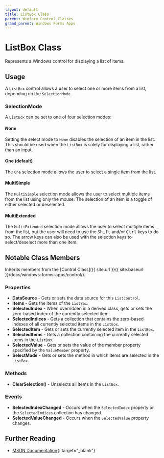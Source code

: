 ```yaml
---
layout: default
title: ListBox Class
parent: Winform Control Classes
grand_parent: Windows Forms Apps
---
```


# ListBox Class

Represents a Windows control for displaying a list of items.

## Usage

A `ListBox` control allows a user to select one or more items from a list, depending on the `SelectionMode`.

### SelectionMode

A `ListBox` can be set to one of four selection modes:

#### None

Setting the select mode to `None` disables the selection of an item in the list. This should be used when the `ListBox` is solely for displaying a list, rather than an input.

#### One (default)

The `One` selection mode allows the user to select a single item from the list.

#### MultiSimple

The `MultiSimple` selection mode allows the user to select multiple items from the list using only the mouse. The selection of an item is a toggle of either selected or deselected.

#### MultiExtended

The `MultiExtended` selection mode allows the user to select multiple items from the list, but the user will need to use the <kbd>Shift</kbd> and/or <kbd>Ctrl</kbd> keys to do so. The arrow keys can also be used with the selection keys to select/deselect more than one item.

## Notable Class Members

Inherits members from the [Control Class]({{ site.url }}{{ site.baseurl }}/docs/windows-forms-apps/control/).

### Properties

* **DataSource** - Gets or sets the data source for this `ListControl`.
* **Items** - Gets the items of the `ListBox`.
* **SelectedIndex** - When overridden in a derived class, gets or sets the zero-based index of the currently selected item.
* **SelectedIndices** - Gets a collection that contains the zero-based indexes of all currently selected items in the `ListBox`.
* **SelectedItem** - Gets or sets the currently selected item in the `ListBox`.
* **SelectedItems** - Gets a collection containing the currently selected items in the `ListBox`.
* **SelectedValue** - Gets or sets the value of the member property specified by the `ValueMember` property.
* **SelectMode** - Gets or sets the method in which items are selected in the `ListBox`.

### Methods

* **ClearSelection()** - Unselects all items in the `ListBox`.

### Events

* **SelectedIndexChanged** - Occurs when the `SelectedIndex` property or the `SelectedIndices` collection has changed.
* **SelectedValueChanged** - Occurs when the `SelectedValue` property changes.

## Further Reading

* [MSDN Documentation](https://docs.microsoft.com/en-us/dotnet/api/system.windows.forms.listbox){: target="_blank"}